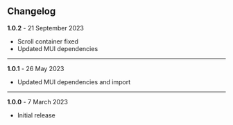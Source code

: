## Changelog

**1.0.2** - 21 September 2023
- Scroll container fixed
- Updated MUI dependencies

---

**1.0.1** - 26 May 2023
- Updated MUI dependencies and import

---

**1.0.0** - 7 March 2023
- Initial release

